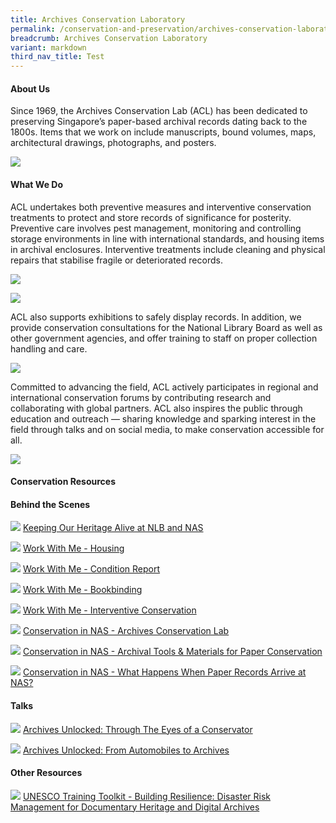 ```yaml
---
title: Archives Conservation Laboratory
permalink: /conservation-and-preservation/archives-conservation-laboratory/
breadcrumb: Archives Conservation Laboratory
variant: markdown
third_nav_title: Test
---
```

#### **About Us**

Since 1969, the Archives Conservation Lab (ACL) has been dedicated to preserving Singapore’s paper-based archival records dating back to the 1800s. Items that we work on include manuscripts, bound volumes, maps, architectural drawings, photographs, and posters.

![](/images/conserve/ACL_About_Us___Cropped.png)

#### **What We Do**

ACL undertakes both preventive measures and interventive conservation treatments          to protect and store records of significance for posterity. Preventive care involves pest management, monitoring and controlling storage environments in line with international standards, and housing items in archival enclosures. Interventive treatments include cleaning and physical repairs that stabilise fragile or deteriorated records.

![](/images/conserve/ACL_web_02.jpg)

![](/images/conserve/ACL_web_03.jpg)

ACL also supports exhibitions to safely display records. In addition, we provide conservation consultations for the National Library Board as well as other government agencies, and offer training to staff on proper collection handling and care.

![](/images/conserve/ACL_web_04.jpg)

Committed to advancing the field, ACL actively participates in regional and international conservation forums by contributing research and collaborating with global partners. ACL also inspires the public through education and outreach — sharing knowledge and sparking interest in the field through talks and on social media, to make conservation accessible for all.

![](/images/conserve/ACL_web_05.jpg)

#### **Conservation Resources**
#### **Behind the Scenes**

![](/images/conserve/Keeping_Our_Heritage_Alive_at_NLB_and_NAS.png)
[Keeping Our Heritage Alive at NLB and NAS](https://www.youtube.com/watch?v=xQ6ffOWxQMA)

![](/images/conserve/Work_With_Me___Housing__updated_.png)
[Work With Me - Housing](https://www.tiktok.com/@nlbsg/video/7228893793464880385?is_from_webapp=1&sender_device=pc&web_id=7530833593749865985)

![](/images/conserve/Work_With_Me___Condition_Report.png)
[Work With Me - Condition Report](https://www.tiktok.com/@nlbsg/video/7215905999834631431?is_from_webapp=1&sender_device=pc&web_id=7530833593749865985)

![](/images/conserve/Work_With_Me___Bookbinding.png)
[Work With Me - Bookbinding](https://www.tiktok.com/@nlbsg/video/7200321007377337601?is_from_webapp=1&sender_device=pc&web_id=7530833593749865985)

![](/images/conserve/Work_With_Me___Interventive_Conservation.png)
[Work With Me - Interventive Conservation](https://www.tiktok.com/@nlbsg/video/7241882158694993160)

![](/images/conserve/Conservation_in_NAS___Archives_Conservation_Lab.png)
[Conservation in NAS - Archives Conservation Lab](https://www.tiktok.com/@nlbsg/video/7145762651916881154)

![](/images/conserve/Conservation_in_NAS___Archival_Tools___Materials_for_Paper_Conservation.png)
[Conservation in NAS - Archival Tools & Materials for Paper Conservation](https://www.tiktok.com/@nlbsg/video/7200698766058343681)

![](/images/conserve/Conservation_in_NAS___What_Happens_When_Paper_Records_Arrive_at_NAS.png)
[Conservation in NAS - What Happens When Paper Records Arrive at NAS?](https://www.tiktok.com/@nlbsg/video/7162133988746874114)

#### **Talks**

![](/images/conserve/Archives_Unlocked_Through_the_Eyes_of_a_Conservator.jpg)
[Archives Unlocked: Through The Eyes of a Conservator](https://www.youtube.com/watch?v=R39wnqBqVhA)

![](/images/conserve/Archives_Unlocked_From_Automobiles_to_Archives.jpg)
[Archives Unlocked: From Automobiles to Archives](https://www.youtube.com/watch?v=SSQWN0Z8PIM)

#### **Other Resources**

![](/images/conserve/UNESCO_Training_Toolkit.jpg)
[UNESCO Training Toolkit - Building Resilience: Disaster Risk Management for Documentary Heritage and Digital Archives](https://unesdoc.unesco.org/ark:/48223/pf0000391132)